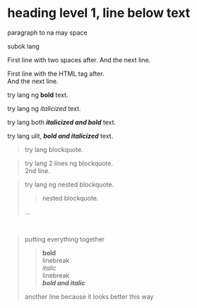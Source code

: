 
heading level 1, line below text
=============================

<p>paragraph to na may space <p\>

<p>subok lang<p\>

<p>First line with two spaces after.  
And the next line.<p\>

<p>First line with the HTML tag after.<br>
And the next line.<p>

<p>try lang ng <strong>bold</strong> text. <p\>

<p>try lang ng <em>italicized</em> text. <p\>

<p>try lang both <em><strong>italicized and bold</strong></em> text. <p\>

<p>try lang ulit, <strong><em>bold and italicized</strong></em> text. <p\>

<blockquote>
    <p>try lang blockquote.<p\>
</blockquote>

<blockquote>
    <p>try lang 2 lines ng blockquote.<br>
    2nd line.<p\>
</blockquote>

<blockquote>
    <p>try lang ng nested blockquote.<p\>
    <blockquote>
        <p>nested blockquote.<p\>
    </blockquote>
    <p>...<p\>
</blockquote>
<br>
<blockquote>
    <p>putting everything together</p>
    <blockquote>
        <p><strong>bold</strong><br>
        linebreak<br>
        <em>italic</em><br>
        linebreak<br>
        <em><strong>bold and italic</strong></em></p>
    </blockquote>
    <p>another line because it looks better this way
</blockquote>


